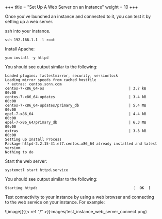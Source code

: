 +++
title = "Set Up A Web Server on an Instance"
weight = 10
+++

Once you've launched an instance and connected to it, you can test it by setting up a web server. 

ssh into your instance. 

    ssh 192.168.1.1 -l root

Install Apache: 

    yum install -y httpd

You should see output similar to the following: 

    Loaded plugins: fastestmirror, security, versionlock
    Loading mirror speeds from cached hostfile
     * extras: centos.sonn.com
    centos-7-x86_64-os                                       | 3.7 kB     00:00
    centos-7-x86_64-updates                                  | 3.4 kB     00:00
    centos-7-x86_64-updates/primary_db                       | 5.4 MB     00:00
    epel-7-x86_64                                            | 4.4 kB     00:00
    epel-7-x86_64/primary_db                                 | 6.3 MB     00:00
    extras                                                   | 3.3 kB     00:00
    Setting up Install Process
    Package httpd-2.2.15-31.el7.centos.x86_64 already installed and latest version
    Nothing to do

Start the web server: 

    systemctl start httpd.service

You should see output similar to the following: 

    Starting httpd:                                            [  OK  ]

Test connectivity to your instance by using a web browser and connecting to the web service on your instance. For example: 


![image]({{< ref "/" >}}images/test_instance_web_server_connect.png)
